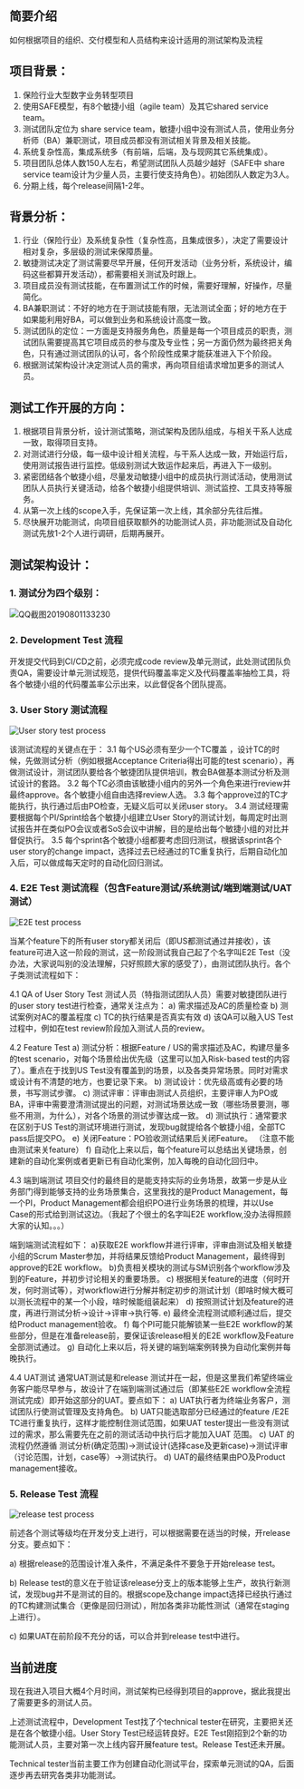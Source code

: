 ## 简要介绍 
如何根据项目的组织、交付模型和人员结构来设计适用的测试架构及流程

## 项目背景：
1. 保险行业大型数字业务转型项目
2. 使用SAFE模型，有8个敏捷小组（agile team）及其它shared service team。
3. 测试团队定位为 share service team，敏捷小组中没有测试人员，使用业务分析师（BA）兼职测试，项目成员都没有测试相关背景及相关技能。
4. 系统复杂性高，集成系统多（有前端，后端，及与现网其它系统集成）。
5. 项目团队总体人数150人左右，希望测试团队人员越少越好（SAFE中 share service team设计为少量人员，主要行使支持角色）。初始团队人数定为3人。
6. 分期上线，每个release间隔1-2年。

## 背景分析：
1. 行业（保险行业）及系统复杂性（复杂性高，且集成很多），决定了需要设计相对复杂，多层级的测试来保障质量。
2. 敏捷测试决定了测试需要尽早开展，任何开发活动（业务分析，系统设计，编码这些都算开发活动），都需要相关测试及时跟上。
3. 项目成员没有测试技能，在布置测试工作的时候，需要好理解，好操作，尽量简化。
4. BA兼职测试：不好的地方在于测试技能有限，无法测试全面；好的地方在于如果能利用好BA，可以做到业务和系统设计高度一致。
5. 测试团队的定位：一方面是支持服务角色，质量是每一个项目成员的职责，测试团队需要提高其它项目成员的参与度及专业性；另一方面仍然为最终把关角色，只有通过测试团队的认可，各个阶段性成果才能获准进入下个阶段。
6. 根据测试架构设计决定测试人员的需求，再向项目组请求增加更多的测试人员。

## 测试工作开展的方向：
1. 根据项目背景分析，设计测试策略，测试架构及团队组成，与相关干系人达成一致，取得项目支持。
2. 对测试进行分级，每一级中设计相关流程，与干系人达成一致，开始运行后，使用测试报告进行监控。低级别测试大致运作起来后，再进入下一级别。
3. 紧密团结各个敏捷小组，尽量发动敏捷小组中的成员执行测试活动，使用测试团队人员执行关键活动，给各个敏捷小组提供培训、测试监控、工具支持等服务。
4. 从第一次上线的scope入手，先保证第一次上线，其余部分先往后推。
5. 尽快展开功能测试，向项目组获取额外的功能测试人员，非功能测试及自动化测试先放1-2个人进行调研，后期再展开。

## 测试架构设计：
### 1. 测试分为四个级别：

![QQ截图20190801133230](https://user-images.githubusercontent.com/46529280/62290110-d2529b80-b460-11e9-81fd-c7e3206524ff.png)

### 2. Development Test 流程
开发提交代码到CI/CD之前，必须完成code review及单元测试，此处测试团队负责QA，需要设计单元测试规范，提供代码覆盖率定义及代码覆盖率抽检工具，将各个敏捷小组的代码覆盖率公示出来，以此督促各个团队提高。

### 3. User Story 测试流程
![User story test process](https://user-images.githubusercontent.com/46529280/62290375-88b68080-b461-11e9-8c05-20a2f57c04d4.png)

该测试流程的关键点在于：
3.1 每个US必须有至少一个TC覆盖 ，设计TC的时候，先做测试分析（例如根据Acceptance Criteria得出可能的test scenario），再做测试设计，测试团队要给各个敏捷团队提供培训，教会BA做基本测试分析及测试设计的套路。 
3.2 每个TC必须由该敏捷小组内的另外一个角色来进行review并最终approve。各个敏捷小组自由选择review人选。
3.3 每个approve过的TC才能执行，执行通过后由PO检查，无疑义后可以关闭user story。
3.4 测试经理需要根据每个PI/Sprint给各个敏捷小组建立User Story的测试计划，每周定时出测试报告并在类似PO会议或者SoS会议中讲解，目的是给出每个敏捷小组的对比并督促执行。
3.5 每个sprint各个敏捷小组都要考虑回归测试，根据该sprint各个user story的change impact，选择过去已经通过的TC重复执行，后期自动化加入后，可以做成每天定时的自动化回归测试。

### 4. E2E Test 测试流程（包含Feature测试/系统测试/端到端测试/UAT测试）
![E2E test process](https://user-images.githubusercontent.com/46529280/62291118-4d1cb600-b463-11e9-8121-4039802922ba.png)

当某个feature下的所有user story都关闭后（即US都测试通过并接收），该feature可进入这一阶段的测试，这一阶段测试我自己起了个名字叫E2E Test（没办法，大家说叫别的没法理解，只好照顾大家的感受了），由测试团队执行。各个子类测试流程如下：

4.1 QA of User Story Test
测试人员（特指测试团队人员）需要对敏捷团队进行的user story test进行检查，通常关注点为：
a) 需求描述及AC的质量检查
b) 测试案例对AC的覆盖程度
c) TC的执行结果是否真实有效
d) 该QA可以融入US Test过程中，例如在test review阶段加入测试人员的review。

4.2 Feature Test
a) 测试分析：根据Feature / US的需求描述及AC，构建尽量多的test scenario，对每个场景给出优先级（这里可以加入Risk-based test的内容了）。重点在于找到US Test没有覆盖到的场景，以及各类异常场景。同时对需求或设计有不清楚的地方，也要记录下来。
b) 测试设计：优先级高或有必要的场景，书写测试步骤。
c) 测试评审：评审由测试人员组织，主要评审人为PO或BA，评审中需要澄清测试提出的问题，对测试场景达成一致（哪些场景要测，哪些不用测，为什么），对各个场景的测试步骤达成一致。
d) 测试执行：通常要求在区别于US Test的测试环境进行测试，发现bug就提给各个敏捷小组，全部TC pass后提交PO。
e) 关闭Feature：PO验收测试结果后关闭Feature。 （注意不能由测试来关feature）
f) 自动化上来以后，每个feature可以总结出关键场景，创建新的自动化案例或者更新已有自动化案例，加入每晚的自动化回归中。

4.3 端到端测试
项目交付的最终目的是能支持实际的业务场景，故第一步是从业务部门得到能够支持的业务场景集合，这里我找的是Product Management，每一个PI，Product Management都会组织PO进行业务场景的梳理，并以Use Case的形式给到测试这边。（我起了个很土的名字叫E2E workflow,没办法得照顾大家的认知。。。）

端到端测试流程如下：
a)获取E2E workflow并进行评审，评审由测试及相关敏捷小组的Scrum Master参加，并将结果反馈给Product Management，最终得到approve的E2E workflow。
b)负责相关模块的测试与SM识别各个workflow涉及到的Feature，并初步讨论相关的重要场景。
c) 根据相关feature的进度（何时开发，何时测试等），对workflow进行分解并制定初步的测试计划（即啥时候大概可以测长流程中的某一个小段，啥时候能组装起来）
d) 按照测试计划及feature的进度，再进行测试分析->设计->评审->执行等.
e) 最终全流程测试顺利通过后，提交给Product management验收。
f) 每个PI可能只能解锁某一些E2E workflow的某些部分，但是在准备release前，要保证该release相关的E2E workflow及Feature 全部测试通过。
g) 自动化上来以后，将关键的端到端案例转换为自动化案例并每晚执行。

4.4 UAT测试
通常UAT测试是和release 测试并在一起，但是这里我们希望终端业务客户能尽早参与，故设计了在端到端测试通过后（即某些E2E workflow全流程测试完成）即开始这部分的UAT。要点如下：
a) UAT执行者为终端业务客户，测试团队行使测试管理及支持角色。
b) UAT只能选取部分已经通过的feature /E2E TC进行重复执行，这样才能控制住测试范围，如果UAT tester提出一些没有测试过的需求，那么需要先在之前的测试活动中执行后才能加入UAT 范围。
c) UAT 的流程仍然遵循 测试分析(确定范围)->测试设计(选择case及更新case)->测试评审（讨论范围，计划，case等）->测试执行。
d) UAT的最终结果由PO及Product management接收。

### 5. Release Test 流程
![release test process](https://user-images.githubusercontent.com/46529280/62294013-447bae00-b46a-11e9-94c9-98b9bb13650f.png)

前述各个测试等级均在开发分支上进行，可以根据需要在适当的时候，开release分支。要点如下：

a) 根据release的范围设计准入条件，不满足条件不要急于开始release test。

b) Release test的意义在于验证该release分支上的版本能够上生产，故执行新测试，发现bug并不是测试的目的。根据scope及change impact选择已经执行通过的TC构建测试集合（更像是回归测试），附加各类非功能性测试（通常在staging上进行）。

c) 如果UAT在前阶段不充分的话，可以合并到release test中进行。


## 当前进度

现在我进入项目大概4个月时间，测试架构已经得到项目的approve，据此我提出了需要更多的测试人员。

上述测试流程中，Development Test找了个technical tester在研究，主要把关还是在各个敏捷小组。User Story Test已经运转良好。E2E Test刚招到2个新的功能测试人员，主要对第一次上线内容开展feature test。Release Test还未开展。

Technical tester当前主要工作为创建自动化测试平台，探索单元测试的QA，后面逐步再去研究各类非功能测试。
